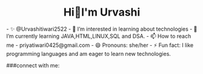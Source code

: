 <h1 align="center">Hi👋I'm Urvashi</h1>
- ✨ @Urvashitiwari2522
- 👀 I’m interested in learning about technologies
- 🌱 I’m currently learning JAVA,HTML,LINUX,SQL and DSA. 
- 📫 How to reach me
- priyatiwari0425@gmail.com
- 😄 Pronouns: she/her
- ⚡ Fun fact: I like programming languages and am eager to learn new technologies. 

###connect with me:

<!---
Urvashitiwari2522/Urvashitiwari2522 is a ✨ special ✨ repository because its `README.md` (this file) appears on your GitHub profile.
You can click the Preview link to take a look at your changes.
--->
